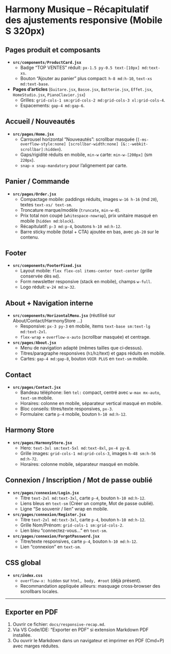 # Harmony Musique – Récapitulatif des ajustements responsive (Mobile S 320px)

## Pages produit et composants
- **`src/components/ProductCard.jsx`**
  - Badge “TOP VENTES” réduit: `px-1.5 py-0.5 text-[10px] md:text-xs`.
  - Bouton “Ajouter au panier” plus compact: `h-8 md:h-10`, `text-xs md:text-base`.
- **Pages d’articles** (`Guitare.jsx`, `Basse.jsx`, `Batterie.jsx`, `Effet.jsx`, `HomeStudio.jsx`, `PianoClavier.jsx`)
  - Grilles: `grid-cols-1 sm:grid-cols-2 md:grid-cols-3 xl:grid-cols-4`.
  - Espacements: `gap-4 md:gap-6`.

## Accueil / Nouveautés
- **`src/pages/Home.jsx`**
  - Carrousel horizontal “Nouveautés”: scrollbar masquée (`[-ms-overflow-style:none] [scrollbar-width:none] [&::-webkit-scrollbar]:hidden`).
  - Gaps/rigidité réduits en mobile, `min-w` carte: `min-w-[200px]` (sm `220px`).
  - `snap-x snap-mandatory` pour l’alignement par carte.

## Panier / Commande
- **`src/pages/Order.jsx`**
  - Compactage mobile: paddings réduits, images `w-16 h-16` (md `20`), textes `text-xs/ text-sm`.
  - Troncature marque/modèle (`truncate`, `min-w-0`).
  - Prix total non coupé (`whitespace-nowrap`), prix unitaire masqué en mobile (`hidden md:block`).
  - Récapitulatif: `p-3 md:p-4`, boutons `h-10 md:h-12`.
  - Barre sticky mobile (total + CTA) ajoutée en bas, avec `pb-20` sur le contenu.

## Footer
- **`src/components/FooterFixed.jsx`**
  - Layout mobile: `flex flex-col items-center text-center` (grille conservée dès `md`).
  - Form newsletter responsive (stack en mobile), champs `w-full`.
  - Logo réduit: `w-24 md:w-32`.

## About + Navigation interne
- **`src/components/HorizontalMenu.jsx`** (réutilisé sur About/Contact/HarmonyStore ...)
  - Responsive: `px-3 py-3` en mobile, items `text-base sm:text-lg md:text-2xl`.
  - `flex-wrap` + `overflow-x-auto` (scrollbar masquée) et centrage.
- **`src/pages/About.jsx`**
  - Menu de navigation adapté (mêmes tailles que ci‑dessus).
  - Titres/paragraphe responsives (`h1`/`h2`/text) et gaps réduits en mobile.
  - Cartes: `gap-4 md:gap-8`, bouton `VOIR PLUS` en `text-sm` mobile.

## Contact
- **`src/pages/Contact.jsx`**
  - Bandeau téléphone: lien `tel:` compact, centré avec `w-max mx-auto`, `text-sm` mobile.
  - Horaires: colonne en mobile, séparateur vertical masqué en mobile.
  - Bloc conseils: titres/texte responsives, `px-3`.
  - Formulaire: carte `p-4` mobile, bouton `h-10 md:h-12`.

## Harmony Store
- **`src/pages/HarmonyStore.jsx`**
  - Hero: `text-3xl sm:text-5xl md:text-8xl`, `px-4 py-8`.
  - Grille images: `grid-cols-1 md:grid-cols-3`, images `h-48 sm:h-56 md:h-72`.
  - Horaires: colonne mobile, séparateur masqué en mobile.

## Connexion / Inscription / Mot de passe oublié
- **`src/pages/connexion/Login.jsx`**
  - Titre `text-2xl md:text-3xl`, carte `p-4`, bouton `h-10 md:h-12`.
  - Liens bleus en `text-sm` (Créer un compte, Mot de passe oublié).
  - Ligne “Se souvenir / lien” wrap en mobile.
- **`src/pages/connexion/Register.jsx`**
  - Titre `text-2xl md:text-3xl`, carte `p-4`, bouton `h-10 md:h-12`.
  - Grille Nom/Prénom: `grid-cols-1 sm:grid-cols-2`.
  - Lien bleu “connectez-vous…” en `text-sm`.
- **`src/pages/connexion/ForgotPassword.jsx`**
  - Titre/texte responsives, carte `p-4`, bouton `h-10 md:h-12`.
  - Lien “connexion” en `text-sm`.

## CSS global
- **`src/index.css`**
  - `overflow-x: hidden` sur `html, body, #root` (déjà présent).
  - Recommandation appliquée ailleurs: masquage cross‑browser des scrollbars locales.

---

## Exporter en PDF
1. Ouvrir ce fichier: `docs/responsive-recap.md`.
2. Via VS Code/IDE: “Exporter en PDF” si extension Markdown PDF installée.
3. Ou ouvrir le Markdown dans un navigateur et imprimer en PDF (Cmd+P) avec marges réduites.
